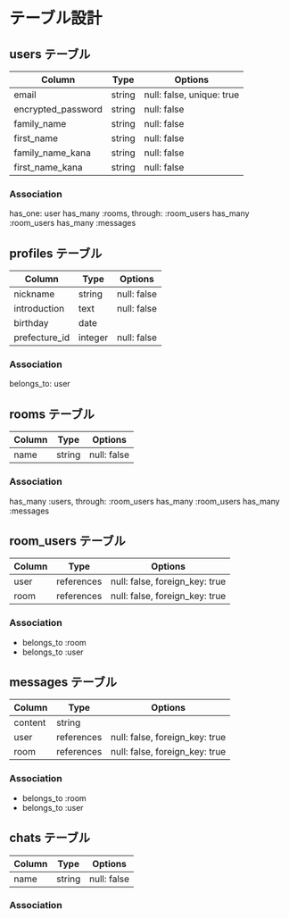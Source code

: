 # テーブル設計

## users テーブル
| Column                 | Type       | Options                    |
| ---------------------- | ---------- | -------------------------- |
| email                  | string     | null: false, unique: true  |
| encrypted_password     | string     | null: false                |
| family_name            | string     | null: false                |
| first_name             | string     | null: false                |
| family_name_kana       | string     | null: false                |
| first_name_kana        | string     | null: false                |
### Association
has_one: user
has_many :rooms, through: :room_users
has_many :room_users
has_many :messages

## profiles テーブル
| Column                 | Type       | Options                    |
| ---------------------- | ---------- | -------------------------- |
| nickname               | string     | null: false                |
| introduction           | text       | null: false                |
| birthday               | date       |                            |
| prefecture_id          | integer    | null: false                |
### Association
belongs_to: user

## rooms テーブル
| Column | Type   | Options     |
| ------ | ------ | ----------- |
| name   | string | null: false |
### Association
has_many :users, through: :room_users
has_many :room_users
has_many :messages

## room_users テーブル
| Column | Type       | Options                        |
| ------ | ---------- | ------------------------------ |
| user   | references | null: false, foreign_key: true |
| room   | references | null: false, foreign_key: true |
### Association
- belongs_to :room
- belongs_to :user

## messages テーブル
| Column  | Type       | Options                        |
| ------- | ---------- | ------------------------------ |
| content | string     |                                |
| user    | references | null: false, foreign_key: true |
| room    | references | null: false, foreign_key: true |
### Association
- belongs_to :room
- belongs_to :user

## chats テーブル
| Column | Type   | Options     |
| ------ | ------ | ----------- |
| name   | string | null: false |
### Association
